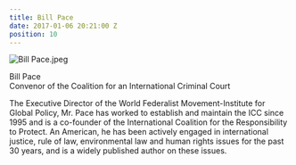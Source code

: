 ```yaml
---
title: Bill Pace
date: 2017-01-06 20:21:00 Z
position: 10
---
```


![Bill Pace.jpeg](/uploads/Bill%20Pace.jpeg)

Bill Pace <br> Convenor of the Coalition for an International Criminal Court


The Executive Director of the World Federalist Movement-Institute for Global Policy, Mr. Pace has worked to establish and maintain the ICC since 1995 and is a co-founder of the International Coalition for the Responsibility to Protect. An American, he has been actively engaged in international justice, rule of law, environmental law and human rights issues for the past 30 years, and is a widely published author on these issues.

